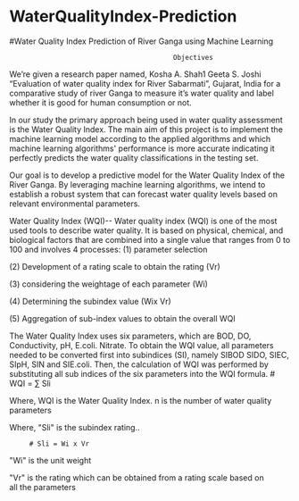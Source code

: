 # WaterQualityIndex-Prediction

#Water Quality Index Prediction of River Ganga using Machine Learning

                                             Objectives
We’re given a research paper named, Kosha A. Shah1 Geeta S. Joshi “Evaluation of water quality index for River Sabarmati”, Gujarat, India for a comparative study of river Ganga to measure it’s water quality and label whether it is good for human consumption or not.

In our study the primary approach being used in water quality assessment is the Water Quality Index. The main aim of this project is to implement the machine learning model according to the applied algorithms and which machine learning algorithms' performance is more accurate indicating it perfectly predicts the water quality classifications in the testing set.

Our goal is to develop a predictive model for the Water Quality Index of the River Ganga. By leveraging machine learning algorithms, we intend to establish a robust system that can forecast water quality levels based on relevant environmental parameters.

Water Quality Index (WQI)--
Water quality index (WQI) is one of the most used tools to describe water quality. It is based on physical, chemical, and biological factors that are combined into a single value that ranges from 0 to 100 and involves 4 processes:
 (1) parameter selection

(2) Development of a rating scale to obtain the rating (Vr)

(3) considering the weightage of each parameter (Wi)

(4) Determining the subindex value (Wix Vr)

(5) Aggregation of sub-index values to obtain the overall WQI

The Water Quality Index uses six parameters, which are BOD, DO, Conductivity, pH, E.coli. Nitrate. To obtain the WQI value, all parameters needed to be converted first into subindices (SI), namely SIBOD SIDO, SIEC, SIpH, SIN and SIE.coli. Then, the calculation of WQI was performed by substituting all sub indices of the six parameters into the WQI formula. 
              # WQI = ∑ Sli

Where, WQI is the Water Quality Index. n is the number of water quality parameters

Where, "Sli" is the subindex rating..

         # Sli = Wi x Vr

"Wi" is the unit weight

"Vr" is the rating which can be obtained from a rating scale based on all the parameters




